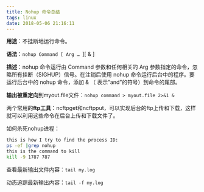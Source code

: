 ```yaml
---
title: Nohup 命令总结
tags: linux
date: 2018-05-06 21:16:11
---
```



**用途**：不挂断地运行命令。

**语法**：`nohup Command [ Arg … `][ & ]

**描述**：nohup 命令运行由 Command 参数和任何相关的 Arg 参数指定的命令，忽略所有挂断（SIGHUP）信号。在注销后使用 nohup 命令运行后台中的程序。要运行后台中的 nohup 命令，添加 & （ 表示”and”的符号）到命令的尾部。

**输出被重定向**到myout.file文件：`nohup command > myout.file 2>&1 &`

两个常用的**ftp工具**：ncftpget和ncftpput，可以实现后台的ftp上传和下载，这样就可以利用这些命令在后台上传和下载文件了。

<!-- more -->

如何杀死nohup进程：

```bash
this is how I try to find the process ID:
ps -ef |grep nohup 
this is the command to kill
kill -9 1787 787
```

查看最新输出文件内容：`tail my.log`

动态追踪最新输出内容：`tail -f my.log`